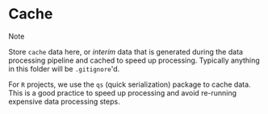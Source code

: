 # Cache

> [!NOTE]
> Store `cache` data here, or *interim* data that is generated during the data processing pipeline and cached to speed up
> processing. Typically anything in this folder will be `.gitignore`'d.
>
> For `R` projects, we use the `qs` (quick serialization) package to cache data. This is a good practice to speed up
> processing and avoid re-running expensive data processing steps.
